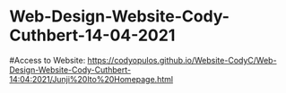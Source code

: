 # Web-Design-Website-Cody-Cuthbert-14-04-2021
#Access to Website: https://codyopulos.github.io/Website-CodyC/Web-Design-Website-Cody-Cuthbert-14:04:2021/Junji%20Ito%20Homepage.html
